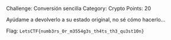 Challenge: Conversión sencilla
Category: Crypto
Points: 20

Ayúdame a devolverlo a su estado original, no sé cómo hacerlo...

Flag: `LetsCTF{numb3rs_0r_m3554g3s_th4ts_th3_qu3st10n}`
